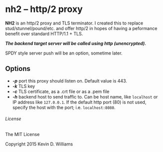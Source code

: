 # nh2 – http/2 proxy

__NH2__ is an http/2 proxy and TLS terminator. I created this to replace stud/stunnel/pound/etc. and offer http/2 in hopes of having a peformance benefit over standard HTTP/1.1 + TLS.

__*The backend target server will be called using http (unencrypted).*__

SPDY style server push will be an option, sometime later.

## Options

 * __*-p*__ port this proxy should listen on. Default value is 443.
 * __*-k*__ TLS key
 * __*-c*__ TLS certificate, as a .crt file or as a .pem file
 * __*-h*__ backend host to send traffic to. Can be host name, like `localhost` or IP address like `127.0.0.1`. If the default http port (80) is not used, specify the host with the port; i.e. `localhost:8080`.

###### License

The MIT License

Copyright 2015 Kevin D. Williams
